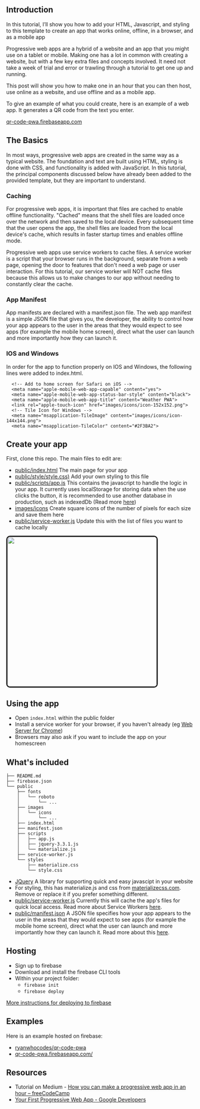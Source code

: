 ## Introduction

In this tutorial, I’ll show you how to add your HTML, Javascript, and styling to this template to create an app that works online, offline, in a browser, and as a mobile app

Progressive web apps are a hybrid of a website and an app that you might use on a tablet or mobile. Making one has a lot in common with creating a website, but with a few key extra files and concepts involved. It need not take a week of trial and error or trawling through a tutorial to get one up and running.

This post will show you how to make one in an hour that you can then host, use online as a website, and use offline and as a mobile app.

To give an example of what you could create, here is an example of a web app. It generates a QR code from the text you enter.

[qr-code-pwa.firebaseapp.com](https://qr-code-pwa.firebaseapp.com/)

## The Basics

In most ways, progressive web apps are created in the same way as a typical website. The foundation and text are built using HTML, styling is done with CSS, and functionality is added with JavaScript. In this tutorial, the principal components discussed below have already been added to the provided template, but they are important to understand.

### Caching

For progressive web apps, it is important that files are cached to enable offline functionality. "Cached" means that the shell files are loaded once over the network and then saved to the local device. Every subsequent time that the user opens the app, the shell files are loaded from the local device's cache, which results in faster startup times and enables offline mode.

Progressive web apps use service workers to cache files. A service worker is a script that your browser runs in the background, separate from a web page, opening the door to features that don't need a web page or user interaction. For this tutorial, our service worker will NOT cache files because this allows us to make changes to our app without needing to constantly clear the cache.

### App Manifest

App manifests are declared with a manifest.json file. The web app manifest is a simple JSON file that gives you, the developer, the ability to control how your app appears to the user in the areas that they would expect to see apps (for example the mobile home screen), direct what the user can launch and more importantly how they can launch it.

### IOS and Windows

In order for the app to function properly on IOS and Windows, the following lines were added to index.html.
```
  <!-- Add to home screen for Safari on iOS -->
  <meta name="apple-mobile-web-app-capable" content="yes">
  <meta name="apple-mobile-web-app-status-bar-style" content="black">
  <meta name="apple-mobile-web-app-title" content="Weather PWA">
  <link rel="apple-touch-icon" href="images/icons/icon-152x152.png">
  <!-- Tile Icon for Windows -->
  <meta name="msapplication-TileImage" content="images/icons/icon-144x144.png">
  <meta name="msapplication-TileColor" content="#2F3BA2">
```

## Create your app

First, clone this repo. The main files to edit are: 

- [public/index.html](public/index.html) The main page for your app
- [public/style/style.css)](public/style/style.css) Add your own styling to this file
- [public/scripts/app.js](public/scripts/app.js) This contains the javascript to handle the logic in your app. It currently uses localStorage for storing data when the use clicks the button, it is recommended to use another database in production, such as indexedDb (Read more [here](https://developers.google.com/web/fundamentals/codelabs/your-first-pwapp/#intercept_the_network_request_and_cache_the_response))
- [images/icons](images/icons) Create square icons of the number of pixels for each size and save them here
- [public/service-worker.js](public/service-worker.js) Update this with the list of files you want to cache locally

<img src="images/template-progressive-web-app.png" width="400" border="3" style="border-radius: 10px;">
















## Using the app

- Open `index.html` within the public folder
- Install a service worker for your browser, if you haven't already (eg [Web Server for Chrome](https://developers.google.com/web/fundamentals/codelabs/your-first-pwapp/#install_and_verify_web_server))
- Browsers may also ask if you want to include the app on your homescreen

## What's included

```
├── README.md
├── firebase.json
└── public
    ├── fonts
    │   └── roboto
    │       └── ...
    ├── images
    │   └── icons
    │       └── ...
    ├── index.html
    ├── manifest.json
    ├── scripts
    │   ├── app.js
    │   ├── jquery-3.3.1.js
    │   └── materialize.js
    ├── service-worker.js
    └── styles
        ├── materialize.css
        └── style.css
```

- [JQuery](https://jquery.com/) A library for supporting quick and easy javascipt in your website
- For styling, this has materialize.js and css from [materializecss.com](http://materializecss.com/). Remove or replace it if you prefer something different.
- [public/service-worker.js](public/service-worker.js) Currently this will cache the app's files for quick local access. Read more about Service Workers [here](https://developers.google.com/web/fundamentals/primers/service-workers/).
- [public/manifest.json](public/manifest.json) A JSON file specifies how your app appears to the user in the areas that they would expect to see apps (for example the mobile home screen), direct what the user can launch and more importantly how they can launch it. Read more about this [here](https://developers.google.com/web/fundamentals/codelabs/your-first-pwapp/#support_native_integration).

## Hosting

- Sign up to firebase  
- Download and install the firebase CLI tools  
- Within your project folder:
  - `firebase init`
  - `firebase deploy`

[More instructions for deploying to firebase](https://developers.google.com/web/fundamentals/codelabs/your-first-pwapp/#deploy_to_firebase)

## Examples

Here is an example hosted on firebase:
- [ryanwhocodes/qr-code-pwa](https://github.com/ryanwhocodes/qr-code-pwa)
- [qr-code-pwa.firebaseapp.com/](https://qr-code-pwa.firebaseapp.com/)

## Resources

- Tutorial on Medium - [How you can make a progressive web app in an hour – freeCodeCamp](https://medium.freecodecamp.org/how-you-can-make-a-progressive-web-app-in-an-hour-7e36d560610e)
- [Your First Progressive Web App - Google Developers](https://developers.google.com/web/fundamentals/codelabs/your-first-pwapp/)
